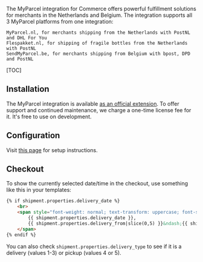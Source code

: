 The MyParcel integration for Commerce offers powerful fulfillment solutions for merchants in the Netherlands and Belgium. The integration supports all 3 MyParcel platforms from one integration:

    MyParcel.nl, for merchants shipping from the Netherlands with PostNL and DHL For You
    Flespakket.nl, for shipping of fragile bottles from the Netherlands with PostNL
    SendMyParcel.be, for merchants shipping from Belgium with bpost, DPD and PostNL

[TOC]

## Installation

The MyParcel integration is available [as an official extension](https://modmore.com/commerce/extensions/myparcel/). To offer support and continued maintenance, we charge a one-time license fee for it. It's free to use on development.

## Configuration

Visit [this page](https://modmore.com/commerce/extensions/myparcel/) for setup instructions.

## Checkout

To show the currently selected date/time in the checkout, use something like this in your templates:

```html
{% if shipment.properties.delivery_date %}
    <br>
    <span style="font-weight: normal; text-transform: uppercase; font-size: 0.8em">
        {{ shipment.properties.delivery_date }},
        {{ shipment.properties.delivery_from|slice(0,5) }}&ndash;{{ shipment.properties.delivery_until|slice(0,5) }}
    </span>
{% endif %}
```

You can also check `shipment.properties.delivery_type` to see if it is a delivery (values 1-3) or pickup (values 4 or 5).
